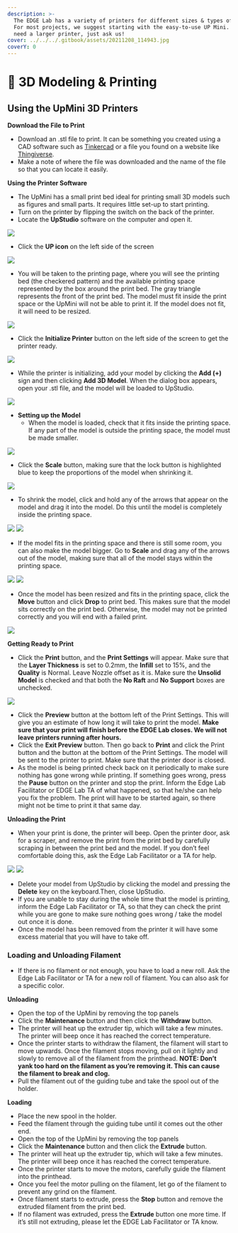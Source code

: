 ```yaml
---
description: >-
  The EDGE Lab has a variety of printers for different sizes & types of models.
  For most projects, we suggest starting with the easy-to-use UP Mini. If you
  need a larger printer, just ask us!
cover: ../../../.gitbook/assets/20211208_114943.jpg
coverY: 0
---
```


# 🧊 3D Modeling & Printing

## **Using the UpMini 3D Printers**

**Download the File to Print**

* Download an .stl file to print. It can be something you created using a CAD software such as [Tinkercad](https://www.tinkercad.com/) or a file you found on a website like [Thingiverse](https://www.thingiverse.com/).
* Make a note of where the file was downloaded and the name of the file so that you can locate it easily.

**Using the Printer Software**

* The UpMini has a small print bed ideal for printing small 3D models such as figures and small parts. It requires little set-up to start printing.
* Turn on the printer by flipping the switch on the back of the printer.
* Locate the **UpStudio** software on the computer and open it.

![](<../../../.gitbook/assets/0 (2).png>)

* Click the **UP icon** on the left side of the screen

![](<../../../.gitbook/assets/1 (6).png>)

* You will be taken to the printing page, where you will see the printing bed (the checkered pattern) and the available printing space represented by the box around the print bed. The gray triangle represents the front of the print bed. The model must fit inside the print space or the UpMini will not be able to print it. If the model does not fit, it will need to be resized.

![](<../../../.gitbook/assets/2 (6).png>)

* Click the **Initialize Printer** button on the left side of the screen to get the printer ready.

![](<../../../.gitbook/assets/3 (4).png>)

* While the printer is initializing, add your model by clicking the **Add (+)** sign and then clicking **Add 3D Model**. When the dialog box appears, open your .stl file, and the model will be loaded to UpStudio.

![](<../../../.gitbook/assets/4 (1).png>)

* **Setting up the Model**
  * When the model is loaded, check that it fits inside the printing space. If any part of the model is outside the printing space, the model must be made smaller.

![](../../../.gitbook/assets/5.png)

* Click the **Scale** button, making sure that the lock button is highlighted blue to keep the proportions of the model when shrinking it.

![](<../../../.gitbook/assets/6 (3).png>)

* To shrink the model, click and hold any of the arrows that appear on the model and drag it into the model. Do this until the model is completely inside the printing space.

![](../../../.gitbook/assets/7.png) ![](../../../.gitbook/assets/8.png)

* If the model fits in the printing space and there is still some room, you can also make the model bigger. Go to **Scale** and drag any of the arrows out of the model, making sure that all of the model stays within the printing space.

![](<../../../.gitbook/assets/9 (2).png>) ![](<../../../.gitbook/assets/10 (2).png>)

* Once the model has been resized and fits in the printing space, click the **Move** button and click **Drop** to print bed. This makes sure that the model sits correctly on the print bed. Otherwise, the model may not be printed correctly and you will end with a failed print.

![](<../../../.gitbook/assets/11 (3).png>)

**Getting Ready to Print**

* Click the **Print** button, and the **Print Settings** will appear. Make sure that the **Layer Thickness** is set to 0.2mm, the **Infill** set to 15%, and the **Quality** is Normal. Leave Nozzle offset as it is. Make sure the **Unsolid Model** is checked and that both the **No Raft** and **No Support** boxes are unchecked.

![](../../../.gitbook/assets/12.png)

* Click the **Preview** button at the bottom left of the Print Settings. This will give you an estimate of how long it will take to print the model. **Make sure that your print will finish before the EDGE Lab closes. We will not leave printers running after hours.**
* Click the **Exit Preview** button. Then go back to **Print** and click the Print button and the button at the bottom of the Print Settings. The model will be sent to the printer to print. Make sure that the printer door is closed.
* As the model is being printed check back on it periodically to make sure nothing has gone wrong while printing. If something goes wrong, press the **Pause** button on the printer and stop the print. Inform the Edge Lab Facilitator or EDGE Lab TA of what happened, so that he/she can help you fix the problem. The print will have to be started again, so there might not be time to print it that same day.

**Unloading the Print**

* When your print is done, the printer will beep. Open the printer door, ask for a scraper, and remove the print from the print bed by carefully scraping in between the print bed and the model. If you don’t feel comfortable doing this, ask the Edge Lab Facilitator or a TA for help.

![](<../../../.gitbook/assets/13 (2).jpeg>) ![](../../../.gitbook/assets/14.jpeg)

* Delete your model from UpStudio by clicking the model and pressing the **Delete** key on the keyboard.Then, close UpStudio.
* If you are unable to stay during the whole time that the model is printing, inform the Edge Lab Facilitator or TA, so that they can check the print while you are gone to make sure nothing goes wrong / take the model out once it is done.
* Once the model has been removed from the printer it will have some excess material that you will have to take off.

### **Loading and Unloading Filament**

* If there is no filament or not enough, you have to load a new roll. Ask the Edge Lab Facilitator or TA for a new roll of filament. You can also ask for a specific color.

**Unloading**

* Open the top of the UpMini by removing the top panels
* Click the **Maintenance** button and then click the **Withdraw** button.
* The printer will heat up the extruder tip, which will take a few minutes. The printer will beep once it has reached the correct temperature.
* Once the printer starts to withdraw the filament, the filament will start to move upwards. Once the filament stops moving, pull on it lightly and slowly to remove all of the filament from the printhead. **NOTE: Don’t yank too hard on the filament as you’re removing it. This can cause the filament to break and clog.**
* Pull the filament out of the guiding tube and take the spool out of the holder.

**Loading**

* Place the new spool in the holder.
* Feed the filament through the guiding tube until it comes out the other end.
* Open the top of the UpMini by removing the top panels
* Click the **Maintenance** button and then click the **Extrude** button.
* The printer will heat up the extruder tip, which will take a few minutes. The printer will beep once it has reached the correct temperature.
* Once the printer starts to move the motors, carefully guide the filament into the printhead.
* Once you feel the motor pulling on the filament, let go of the filament to prevent any grind on the filament.
* Once filament starts to extrude, press the **Stop** button and remove the extruded filament from the print bed.
* If no filament was extruded, press the **Extrude** button one more time. If it’s still not extruding, please let the EDGE Lab Facilitator or TA know.
